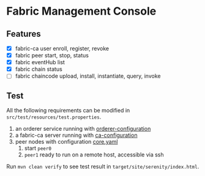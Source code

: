 # Fabric Management Console


## Features

- [x] fabric-ca user enroll, register, revoke
- [x] fabric peer start, stop, status
- [x] fabric eventHub list
- [x] fabric chain status
- [ ] fabric chaincode upload, install, instantiate, query, invoke

## Test

All the following requirements can be modified in `src/test/resources/test.properties`.

1. an orderer service running with [orderer-configuration](./src/test/resources/orderer_configuration)
2. a fabric-ca server running with [ca-configuration](./src/test/resources/ca_configuration)
3. peer nodes with configuration [core.yaml](./src/test/resources/peer_configuration/core.yaml)
    1. start `peer0`
    2. `peer1` ready to run on a remote host, accessible via ssh


Run `mvn clean verify` to see test result in `target/site/serenity/index.html`.
